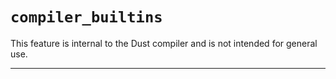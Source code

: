 # `compiler_builtins`

This feature is internal to the Dust compiler and is not intended for general use.

------------------------
